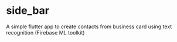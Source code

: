 # side_bar

A simple flutter app to create contacts from business card using text recognition (Firebase ML toolkit)
